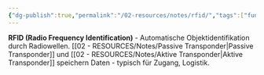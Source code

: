 ```yaml
---
{"dg-publish":true,"permalink":"/02-resources/notes/rfid/","tags":["funktechnik/identifikation","automatisierung/funk"],"noteIcon":"","updated":"2025-08-28T20:50:30.000+02:00"}
---
```



**RFID (Radio Frequency Identification)** - Automatische Objektidentifikation durch Radiowellen.
[[02 - RESOURCES/Notes/Passive Transponder\|Passive Transponder]] und [[02 - RESOURCES/Notes/Aktive Transponder\|Aktive Transponder]] speichern Daten - typisch für Zugang, Logistik.